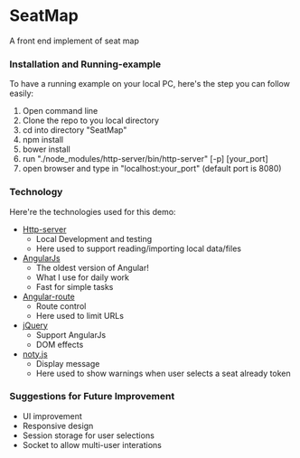 # SeatMap
A front end implement of seat map



### Installation and Running-example

To have a running example on your local PC, here's the step you can follow easily:
  1. Open command line
  2. Clone the repo to you local directory
  3. cd into directory "SeatMap"
  4. npm install
  5. bower install
  6. run "./node_modules/http-server/bin/http-server" [-p] [your_port]
  7. open browser and type in "localhost:your_port"  (default port is 8080)


### Technology

Here're the technologies used for this demo:
 - [Http-server](https://www.npmjs.com/package/http-server)
   - Local Development and testing
   - Here used to support reading/importing local data/files
 - [AngularJs](https://angularjs.org/)
   - The oldest version of Angular!
   - What I use for daily work
   - Fast for simple tasks
 - [Angular-route](https://www.npmjs.com/package/angular-route)
   - Route control
   - Here used to limit URLs
 - [jQuery](https://jquery.com/)
   - Support AngularJs
   - DOM effects 
 - [noty.js](https://ned.im/noty/?ref=readme#/)
   - Display message
   - Here used to show warnings when user selects a seat already token
   
### Suggestions for Future Improvement

 - UI improvement
 - Responsive design
 - Session storage for user selections
 - Socket to allow multi-user interations
 
